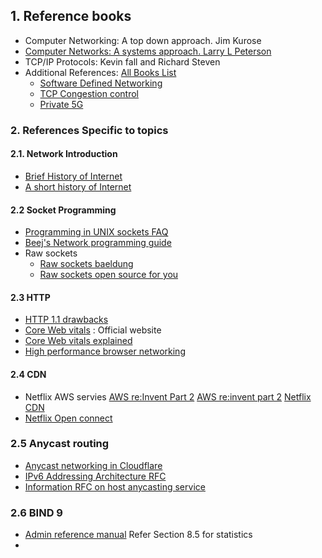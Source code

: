## 1. Reference books
- Computer Networking: A top down approach. Jim Kurose
- [Computer Networks: A systems approach. Larry L Peterson](https://book.systemsapproach.org/)
- TCP/IP Protocols: Kevin fall and Richard Steven
- Additional References: [All Books List](https://systemsapproach.org/books-html/)
	- [Software Defined Networking](https://sdn.systemsapproach.org/)
	- [TCP Congestion control](https://tcpcc.systemsapproach.org/)
	- [Private 5G](https://5g.systemsapproach.org/)

### 2. References Specific to topics
#### 2.1. Network Introduction
- [Brief History of Internet](https://www.internetsociety.org/internet/history-internet/brief-history-internet/)
- [A short history of Internet](https://www.scienceandmediamuseum.org.uk/objects-and-stories/short-history-internet?authuser=1)
#### 2.2 Socket Programming
- [Programming in UNIX sockets FAQ](http://www.softlab.ntua.gr/facilities/documentation/unix/unix-socket-faq/unix-socket-faq.html#toc2) 
- [Beej's Network programming guide](https://beej.us/guide/)
- Raw sockets
	- [Raw sockets baeldung](https://www.baeldung.com/cs/raw-sockets)
	- [Raw sockets open source for you](https://www.opensourceforu.com/2015/03/a-guide-to-using-raw-sockets/) 
#### 2.3 HTTP
- [HTTP 1.1 drawbacks](https://www.tunetheweb.com/blog/why-do-we-need-http2/)
- [Core Web vitals](https://web.dev/articles/vitals) : Official website
- [Core Web vitals explained](https://almanac.httparchive.org/en/2022/performance) 
- [High performance browser networking](https://hpbn.co/)
#### 2.4 CDN
- Netflix AWS servies [AWS re:Invent Part 2](https://www.youtube.com/watch?v=-mL3zT1iIKw) [AWS re:invent part 2](https://www.youtube.com/watch?v=95nfMj4PVDA) [Netflix CDN](https://www.youtube.com/watch?v=tbqcsHg-Q_o)
- [Netflix Open connect](./Papers/Open-Connect-Overview.pdf)
### 2.5 Anycast routing
- [Anycast networking in Cloudflare](https://www.cloudflare.com/learning/cdn/glossary/anycast-network/)
- [IPv6 Addressing Architecture RFC](https://datatracker.ietf.org/doc/html/rfc4291)
- [Information RFC on host anycasting service](https://datatracker.ietf.org/doc/html/rfc1546)
### 2.6 BIND 9
- [Admin reference manual](https://kb.isc.org/docs/aa-01031) Refer Section 8.5 for statistics
- 
